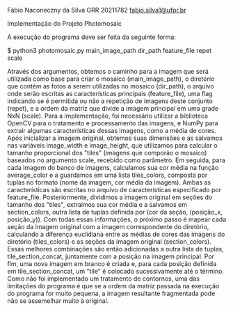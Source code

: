 ﻿Fábio Naconeczny da Silva
GRR 20211782
fabio.silva1@ufpr.br


Implementação do Projeto Photomosaic


A execução do programa deve ser feita da seguinte forma:


$ python3 photomosaic.py main_image_path dir_path feature_file repet scale


Através dos argumentos, obtemos o caminho para a imagem que será utilizada como base para criar o mosaico (main_image_path), o diretório que contém as fotos a serem utilizadas no mosaico (dir_path), o arquivo onde serão escritas as características principais (feature_file), uma flag indicando se é permitida ou não a repetição de imagens deste conjunto (repet), e a ordem da matriz que divide a imagem principal em uma grade NxN (scale).
Para a implementação, foi necessário utilizar a biblioteca OpenCV para o tratamento e processamento das imagens, e NumPy para extrair algumas características dessas imagens, como a média de cores.
Após inicializar a imagem original, obtemos suas dimensões e as salvamos nas variáveis image_width e image_height, que utilizamos para calcular o tamanho proporcional dos "tiles" (imagens que comporão o mosaico) baseados no argumento scale, recebido como parâmetro.
Em seguida, para cada imagem do banco de imagens, calculamos sua cor média na função average_color e a guardamos em uma lista tiles_colors, composta por tuplas no formato (nome da imagem, cor média da imagem). Ambas as características são escritas no arquivo de características especificado por feature_file.
Posteriormente, dividimos a imagem original em seções do tamanho dos "tiles", extraímos sua cor média e a salvamos em section_colors, outra lista de tuplas definida por (cor da seção, (posição_x, posição_y)).
Com todas essas informações, o próximo passo é mapear cada seção da imagem original com a imagem correspondente do diretório, calculando a diferença euclidiana entre as médias de cores das imagens do diretório (tiles_colors) e as seções da imagem original (section_colors). Essas melhores combinações são então adicionadas a outra lista de tuplas, tile_section_concat, juntamente com a posição na imagem principal.
Por fim, uma nova imagem em branco é criada e, para cada posição definida em tile_section_concat, um "tile" é colocado sucessivamente até o término. Como não foi implementado um tratamento de contornos, uma das limitações do programa é que se a ordem da matriz passada na execução do programa for muito pequena, a imagem resultante fragmentada pode não se assemelhar muito à original.